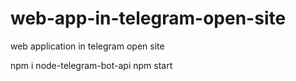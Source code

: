 # web-app-in-telegram-open-site
web application in telegram open site

npm i node-telegram-bot-api
npm start
